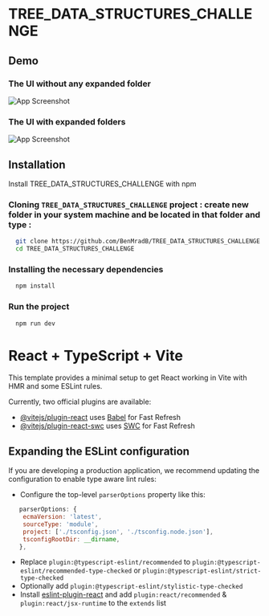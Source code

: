 
# TREE_DATA_STRUCTURES_CHALLENGE
## Demo

### The UI without any expanded folder
![App Screenshot]([https://github.com/BenMradB/React_Challenges/Tree_Data_Structures/blob/master/public/images/UI_Where_Folders_Not_Expanded.PNG?raw=true](https://github.com/BenMradB/React_Challenges/blob/master/Tree_Data_Structures/public/images/UI_Where_Folders_Not_Expanded.PNG?raw=true))

### The UI with expanded folders
![App Screenshot](https://github.com/BenMradB/React_Challenges/Tree_Data_Structures/blob/master/public/images/UI_Where_Folders_R_Expanded.PNG?raw=true)




## Installation

Install TREE_DATA_STRUCTURES_CHALLENGE with npm
### Cloning `TREE_DATA_STRUCTURES_CHALLENGE` project : create new folder in your system machine and be located in that folder and type : 

```bash
  git clone https://github.com/BenMradB/TREE_DATA_STRUCTURES_CHALLENGE.git
  cd TREE_DATA_STRUCTURES_CHALLENGE
```
### Installing the necessary dependencies
```bash
  npm install
```

### Run the project
```bash
  npm run dev
```

# React + TypeScript + Vite

This template provides a minimal setup to get React working in Vite with HMR and some ESLint rules.

Currently, two official plugins are available:

- [@vitejs/plugin-react](https://github.com/vitejs/vite-plugin-react/blob/main/packages/plugin-react/README.md) uses [Babel](https://babeljs.io/) for Fast Refresh
- [@vitejs/plugin-react-swc](https://github.com/vitejs/vite-plugin-react-swc) uses [SWC](https://swc.rs/) for Fast Refresh

## Expanding the ESLint configuration

If you are developing a production application, we recommend updating the configuration to enable type aware lint rules:

- Configure the top-level `parserOptions` property like this:

```js
   parserOptions: {
    ecmaVersion: 'latest',
    sourceType: 'module',
    project: ['./tsconfig.json', './tsconfig.node.json'],
    tsconfigRootDir: __dirname,
   },
```

- Replace `plugin:@typescript-eslint/recommended` to `plugin:@typescript-eslint/recommended-type-checked` or `plugin:@typescript-eslint/strict-type-checked`
- Optionally add `plugin:@typescript-eslint/stylistic-type-checked`
- Install [eslint-plugin-react](https://github.com/jsx-eslint/eslint-plugin-react) and add `plugin:react/recommended` & `plugin:react/jsx-runtime` to the `extends` list
